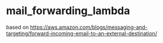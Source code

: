 # mail_forwarding_lambda

based on https://aws.amazon.com/blogs/messaging-and-targeting/forward-incoming-email-to-an-external-destination/
